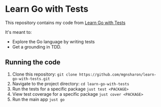 # Learn Go with Tests

This repository contains my code from [Learn Go with Tests](https://quii.gitbook.io/learn-go-with-tests)

It's meant to:

- Explore the Go language by writing tests
- Get a grounding in TDD.

## Running the code

1. Clone this repository: `git clone https://github.com/mgnsharon/learn-go-with-tests.git`
2. Navigate to the project directory: `cd learn-go-with-tests`
3. Run the tests for a specific package `just test <PACKAGE>`
4. View test coverage for a specific package `just cover <PACKAGE>`
5. Run the main app `just go`
